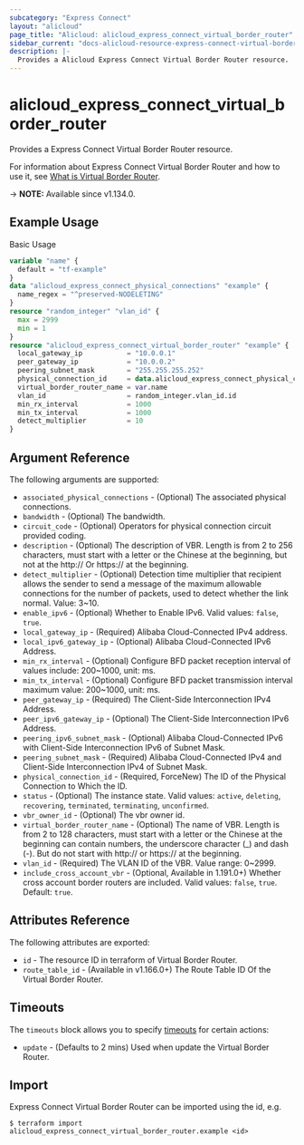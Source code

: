```yaml
---
subcategory: "Express Connect"
layout: "alicloud"
page_title: "Alicloud: alicloud_express_connect_virtual_border_router"
sidebar_current: "docs-alicloud-resource-express-connect-virtual-border-router"
description: |-
  Provides a Alicloud Express Connect Virtual Border Router resource.
---
```


# alicloud_express_connect_virtual_border_router

Provides a Express Connect Virtual Border Router resource.

For information about Express Connect Virtual Border Router and how to use it, see [What is Virtual Border Router](https://www.alibabacloud.com/help/en/doc-detail/44854.htm).

-> **NOTE:** Available since v1.134.0.

## Example Usage

Basic Usage

```terraform
variable "name" {
  default = "tf-example"
}
data "alicloud_express_connect_physical_connections" "example" {
  name_regex = "^preserved-NODELETING"
}
resource "random_integer" "vlan_id" {
  max = 2999
  min = 1
}
resource "alicloud_express_connect_virtual_border_router" "example" {
  local_gateway_ip           = "10.0.0.1"
  peer_gateway_ip            = "10.0.0.2"
  peering_subnet_mask        = "255.255.255.252"
  physical_connection_id     = data.alicloud_express_connect_physical_connections.example.connections.0.id
  virtual_border_router_name = var.name
  vlan_id                    = random_integer.vlan_id.id
  min_rx_interval            = 1000
  min_tx_interval            = 1000
  detect_multiplier          = 10
}
```

## Argument Reference

The following arguments are supported:

* `associated_physical_connections` - (Optional) The associated physical connections.
* `bandwidth` - (Optional) The bandwidth.
* `circuit_code` - (Optional) Operators for physical connection circuit provided coding.
* `description` - (Optional) The description of VBR. Length is from 2 to 256 characters, must start with a letter or the Chinese at the beginning, but not at the http:// Or https:// at the beginning.
* `detect_multiplier` - (Optional) Detection time multiplier that recipient allows the sender to send a message of the maximum allowable connections for the number of packets, used to detect whether the link normal. Value: 3~10.
* `enable_ipv6` - (Optional) Whether to Enable IPv6. Valid values: `false`, `true`.
* `local_gateway_ip` - (Required) Alibaba Cloud-Connected IPv4 address.
* `local_ipv6_gateway_ip` - (Optional) Alibaba Cloud-Connected IPv6 Address.
* `min_rx_interval` - (Optional) Configure BFD packet reception interval of values include: 200~1000, unit: ms.
* `min_tx_interval` - (Optional) Configure BFD packet transmission interval maximum value: 200~1000, unit: ms.
* `peer_gateway_ip` - (Required) The Client-Side Interconnection IPv4 Address.
* `peer_ipv6_gateway_ip` - (Optional) The Client-Side Interconnection IPv6 Address.
* `peering_ipv6_subnet_mask` - (Optional) Alibaba Cloud-Connected IPv6 with Client-Side Interconnection IPv6 of Subnet Mask.
* `peering_subnet_mask` - (Required) Alibaba Cloud-Connected IPv4 and Client-Side Interconnection IPv4 of Subnet Mask.
* `physical_connection_id` - (Required, ForceNew) The ID of the Physical Connection to Which the ID.
* `status` - (Optional) The instance state. Valid values: `active`, `deleting`, `recovering`, `terminated`, `terminating`, `unconfirmed`.
* `vbr_owner_id` - (Optional) The vbr owner id.
* `virtual_border_router_name` - (Optional) The name of VBR. Length is from 2 to 128 characters, must start with a letter or the Chinese at the beginning can contain numbers, the underscore character (_) and dash (-). But do not start with http:// or https:// at the beginning.
* `vlan_id` - (Required) The VLAN ID of the VBR. Value range: 0~2999.
* `include_cross_account_vbr` - (Optional, Available in 1.191.0+) Whether cross account border routers are included. Valid values: `false`, `true`. Default: `true`. 

## Attributes Reference

The following attributes are exported:

* `id` - The resource ID in terraform of Virtual Border Router.
* `route_table_id` - (Available in v1.166.0+) The Route Table ID Of the Virtual Border Router.

## Timeouts

The `timeouts` block allows you to specify [timeouts](https://www.terraform.io/docs/configuration-0-11/resources.html#timeouts) for certain actions:

* `update` - (Defaults to 2 mins) Used when update the Virtual Border Router.

## Import

Express Connect Virtual Border Router can be imported using the id, e.g.

```shell
$ terraform import alicloud_express_connect_virtual_border_router.example <id>
```
